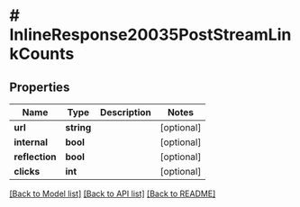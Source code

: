 # # InlineResponse20035PostStreamLinkCounts

## Properties

Name | Type | Description | Notes
------------ | ------------- | ------------- | -------------
**url** | **string** |  | [optional]
**internal** | **bool** |  | [optional]
**reflection** | **bool** |  | [optional]
**clicks** | **int** |  | [optional]

[[Back to Model list]](../../README.md#models) [[Back to API list]](../../README.md#endpoints) [[Back to README]](../../README.md)
